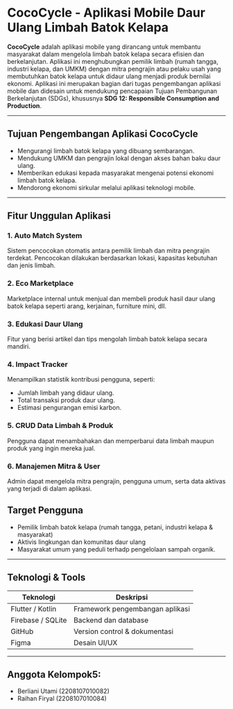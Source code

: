# CocoCycle - Aplikasi Mobile Daur Ulang Limbah Batok Kelapa

**CocoCycle** adalah aplikasi mobile yang dirancang untuk membantu masyarakat dalam mengelola limbah batok kelapa secara efisien dan berkelanjutan. Aplikasi ini menghubungkan pemilik limbah (rumah tangga, industri kelapa, dan UMKM) dengan mitra pengrajin atau pelaku usah yang membutuhkan batok kelapa untuk didaur ulang menjadi produk bernilai ekonomi.
Aplikasi ini merupakan bagian dari tugas pengembangan aplikasi mobile dan didesain untuk mendukung pencapaian Tujuan Pembangunan Berkelanjutan (SDGs), khususnya **SDG 12: Responsible Consumption and Production**.

___

## Tujuan Pengembangan Aplikasi CocoCycle
- Mengurangi limbah batok kelapa yang dibuang sembarangan.
- Mendukung UMKM dan pengrajin lokal dengan akses bahan baku daur ulang.
- Memberikan edukasi kepada masyarakat mengenai potensi ekonomi limbah batok kelapa.
- Mendorong ekonomi sirkular melalui aplikasi teknologi mobile.

___

 ## Fitur Unggulan Aplikasi

  ### 1. Auto Match System
   Sistem pencocokan otomatis antara pemilik limbah dan mitra pengrajin terdekat.     Pencocokan dilakukan berdasarkan lokasi, kapasitas kebutuhan dan jenis limbah.
  ### 2. Eco Marketplace
   Marketplace internal untuk menjual dan membeli produk hasil daur ulang batok kelapa seperti arang, kerjainan, furniture mini, dll.
  ### 3. Edukasi Daur Ulang
  Fitur yang berisi artikel dan tips mengolah limbah batok kelapa secara mandiri.
  ### 4. Impact Tracker
  Menampilkan statistik kontribusi pengguna, seperti:
  - Jumlah limbah yang didaur ulang.
  - Total transaksi produk daur ulang.
  - Estimasi pengurangan emisi karbon.
  ### 5. CRUD Data Limbah & Produk
  Pengguna dapat menambahakan dan memperbarui data limbah maupun produk yang ingin mereka jual.
  ### 6. Manajemen Mitra & User
  Admin dapat mengelola mitra pengrajin, pengguna umum, serta data aktivas yang terjadi di dalam aplikasi.

  ## Target Pengguna
  - Pemilik limbah batok kelapa (rumah tangga, petani, industri kelapa & masyarakat)
  - Aktivis lingkungan dan komunitas daur ulang
  - Masyarakat umum yang peduli terhadp pengelolaan sampah organik.

___

## Teknologi & Tools

| Teknologi         | Deskripsi                          |
|------------------|------------------------------------|
| Flutter / Kotlin | Framework pengembangan aplikasi    |
| Firebase / SQLite| Backend dan database                |
| GitHub           | Version control & dokumentasi      |
| Figma            | Desain UI/UX                       |

___

## Anggota Kelompok5:
- Berliani Utami (2208107010082)
- Raihan Firyal (2208107010084)
  

